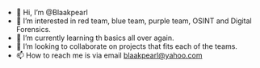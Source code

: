 - 👋 Hi, I’m @Blaakpearl
- 👀 I’m interested in red team, blue team, purple team, OSINT and Digital Forensics.
- 🌱 I’m currently learning th basics all over again.
- 💞️ I’m looking to collaborate on projects that fits each of the teams.
- 📫 How to reach me is via email blaakpearl@yahoo.com

<!---
Blaakpearl/Blaakpearl is a ✨ special ✨ repository because its `README.md` (this file) appears on your GitHub profile.
You can click the Preview link to take a look at your changes.
--->
